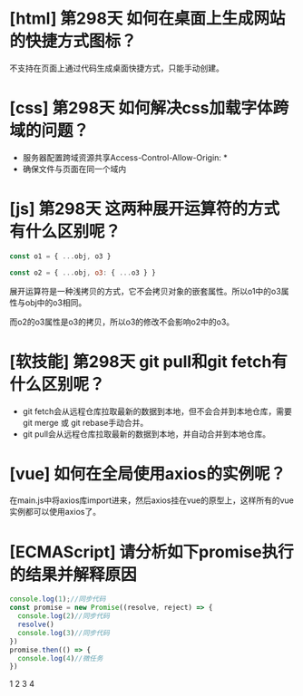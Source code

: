 # [html] 第298天 如何在桌面上生成网站的快捷方式图标？

不支持在页面上通过代码生成桌面快捷方式，只能手动创建。

# [css] 第298天 如何解决css加载字体跨域的问题？

- 服务器配置跨域资源共享Access-Control-Allow-Origin: *
- 确保文件与页面在同一个域内

# [js] 第298天 这两种展开运算符的方式有什么区别呢？

```javascript
const o1 = { ...obj, o3 }

const o2 = { ...obj, o3: { ...o3 } }

```
展开运算符是一种浅拷贝的方式，它不会拷贝对象的嵌套属性。所以o1中的o3属性与obj中的o3相同。

而o2的o3属性是o3的拷贝，所以o3的修改不会影响o2中的o3。

# [软技能] 第298天 git pull和git fetch有什么区别呢？

- git fetch会从远程仓库拉取最新的数据到本地，但不会合并到本地仓库，需要git merge 或 git rebase手动合并。
- git pull会从远程仓库拉取最新的数据到本地，并自动合并到本地仓库。

# [vue] 如何在全局使用axios的实例呢？

在main.js中将axios库import进来，然后axios挂在vue的原型上，这样所有的vue实例都可以使用axios了。

# [ECMAScript] 请分析如下promise执行的结果并解释原因

```javascript
console.log(1);//同步代码
const promise = new Promise((resolve, reject) => {
  console.log(2)//同步代码
  resolve()
  console.log(3)//同步代码
})
promise.then(() => {
  console.log(4)//微任务
})
```
1
2
3
4

